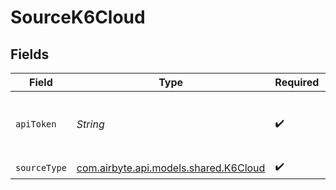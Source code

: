 # SourceK6Cloud


## Fields

| Field                                                                                                           | Type                                                                                                            | Required                                                                                                        | Description                                                                                                     |
| --------------------------------------------------------------------------------------------------------------- | --------------------------------------------------------------------------------------------------------------- | --------------------------------------------------------------------------------------------------------------- | --------------------------------------------------------------------------------------------------------------- |
| `apiToken`                                                                                                      | *String*                                                                                                        | :heavy_check_mark:                                                                                              | Your API Token. See <a href="https://k6.io/docs/cloud/integrations/token/">here</a>. The key is case sensitive. |
| `sourceType`                                                                                                    | [com.airbyte.api.models.shared.K6Cloud](../../models/shared/K6Cloud.md)                                         | :heavy_check_mark:                                                                                              | N/A                                                                                                             |